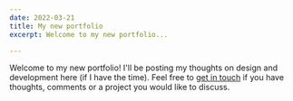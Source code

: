 ```yaml
---
date: 2022-03-21
title: My new portfolio
excerpt: Welcome to my new portfolio...

---
```

Welcome to my new portfolio! I'll be posting my thoughts on design and development here (if I have the time). Feel free to [get in touch](/contact) if you have thoughts, comments or a project you would like to discuss.